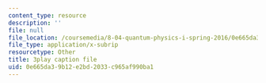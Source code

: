 ```yaml
---
content_type: resource
description: ''
file: null
file_location: /coursemedia/8-04-quantum-physics-i-spring-2016/0e665da39b12e2bd2033c965af990ba1_EkpbxgEslE4.srt
file_type: application/x-subrip
resourcetype: Other
title: 3play caption file
uid: 0e665da3-9b12-e2bd-2033-c965af990ba1
---
```

